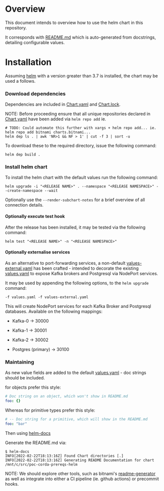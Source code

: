 # Overview

This document intends to overview how to use the helm chart in this repository.

It corresponds with [README.md](README.md) which is auto-generated from docstrings, detailing configurable values.

# Installation

Assuming [helm](https://helm.sh/) with a version greater than 3.7 is installed, the chart may be used a follows.

### Download dependencies

Dependencies are included in [Chart.yaml](Chart.yaml) and [Chart.lock](Chart.lock).

NOTE: Before proceeding ensure that all unique repositories declared in [Chart.yaml](Chart.yaml) 
have been added via `helm repo add`
ie.
```shell
# TODO: Could automate this further with xargs + helm repo add... ie. helm repo add bitnami charts.bitnami...
helm dep ls . | awk 'NR>1 && NF > 1' | cut -f 3 | sort -u
```

To download these to the required directory, issue the following command:

```shell
helm dep build .
```

### Install helm chart

To install the helm chart with the default values run the following command:
```shell
helm upgrade -i "<RELEASE NAME>" . --namespace "<RELEASE NAMESPACE>" --create-namespace --wait
```

Optionally use the `--render-subchart-notes` for a brief overview of all connection details.

#### Optionally execute test hook

After the release has been installed, it may be tested via the following command:

```shell
helm test "<RELEASE NAME>" -n "<RELEASE NAMESPACE>"
```

#### Optionally externalise services

As an alternative to port-forwarding services, a non-default [values-external.yaml](values-external.yaml) has been crafted - intended to decorate
the existing [values.yaml](values.yaml) to expose Kafka brokers and Postgresql via NodePort services.

It may be used by appending the following options, to the `helm upgrade` command:

```shell
-f values.yaml -f values-external.yaml
```

This will create NodePort services for each Kafka Broker and Postgresql databases. Available on the following mappings:

- Kafka-0 -> 30000
- Kafka-1 -> 30001
- Kafka-2 -> 30002


- Postgres (primary) -> 30100

### Maintaining

As new value fields are added to the default [values.yaml](values.yaml) - doc strings should be included.

for objects prefer this style:
```yaml
# Doc string on an object, which won't show in README.md
foo: {}
```

Whereas for primitive types prefer this style:
```yaml
# -- Doc string for a primitive, which will show in the README.md
foo: "bar"
```

Then using [helm-docs](https://github.com/norwoodj/helm-docs)

Generate the README.md via:

```shell
$ helm-docs
INFO[2022-02-22T18:13:16Z] Found Chart directories [.]
INFO[2022-02-22T18:13:16Z] Generating README Documentation for chart /mnt/c/src/poc-corda-prereqs-helm
```

NOTE:
We should explore other tools, such as bitnami's [readme-generator](https://github.com/bitnami-labs/readme-generator-for-helm) as well as integrate into either
a CI pipeline (ie. github actions) or precommit hooks.
